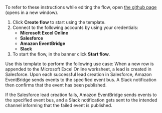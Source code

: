 To refer to these instructions while editing the flow, open [the github page](https://github.com/ot4i/app-connect-templates/blob/master/resources/markdown/Amazon%20EventBridge%20sends%20events%20when%20a%20Salesforce%20lead%20is%20successfully%20created%20or%20when%20a%20Salesforce%20lead%20creation%20fails_instructions.md) (opens in a new window).

1.	Click **Create flow** to start using the template.
2.	Connect to the following accounts by using your credentials:
    - **Microsoft Excel Online** 
    - **Salesforce**
    - **Amazon EventBridge**
    - **Slack**
3.	To start the flow, in the banner click **Start flow**.

Use this template to perform the following use case: When a new row is appended to the Microsoft Excel Online worksheet, a lead is created in Salesforce.
Upon each successful lead creation in Salesforce, Amazon EventBridge sends events to the specified event bus. 
A Slack notification then confirms that the event has been published. 

If the Salesforce lead creation fails, Amazon EventBridge sends events to the specified event bus, and a Slack notification gets sent to the intended channel informing that the failed event is published.

